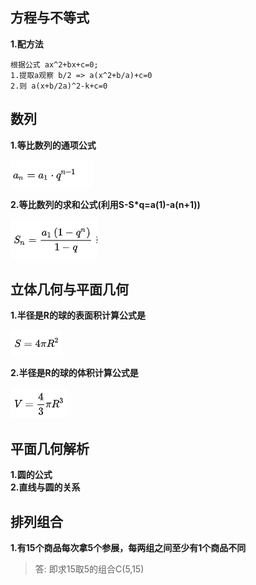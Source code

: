## 方程与不等式
**1.配方法**
```
根据公式 ax^2+bx+c=0;
1.提取a观察 b/2 => a(x^2+b/a)+c=0
2.则 a(x+b/2a)^2-k+c=0
```
  
## 数列
**1.等比数列的通项公式**

![等比数列的通项公式](images/等比数列通项公式.png)

**2.等比数列的求和公式(利用S-S*q=a(1)-a(n+1))**

![等比数列的通项公式](images/等比数列求和公式.png)
## 立体几何与平面几何
**1.半径是R的球的表面积计算公式是**

![球的表面积](images/球的表面积公式.png)

**2.半径是R的球的体积计算公式是**

![球的体积](images/球的体积公式.png)

## 平面几何解析
**1.圆的公式**   
**2.直线与圆的关系**

## 排列组合

**1.有15个商品每次拿5个参展，每两组之间至少有1个商品不同** 
> 答: 即求15取5的组合C(5,15)
